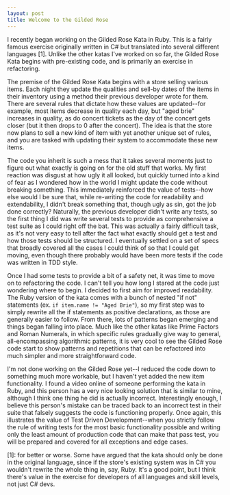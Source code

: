 ```yaml
---
layout: post
title: Welcome to the Gilded Rose
---
```

I recently began working on the Gilded Rose Kata in Ruby. This is a fairly famous exercise originally written in C# but translated into several different languages [1]. Unlike the other katas I've worked on so far, the Gilded Rose Kata begins with pre-existing code, and is primarily an exercise in refactoring.

The premise of the Gilded Rose Kata begins with a store selling various items. Each night they update the qualities and sell-by dates of the items in their inventory using a method their previous developer wrote for them. There are several rules that dictate how these values are updated--for example, most items decrease in quality each day, but "aged brie" increases in quality, as do concert tickets as the day of the concert gets closer (but it then drops to 0 after the concert). The idea is that the store now plans to sell a new kind of item with yet another unique set of rules, and you are tasked with updating their system to accommodate these new items.

The code you inherit is such a mess that it takes several moments just to figure out what exactly is going on for the old stuff that works. My first reaction was disgust at how ugly it all looked, but quickly turned into a kind of fear as I wondered how in the world I might update the code without breaking something. This immediately reinforced the value of tests--how else would I be sure that, while re-writing the code for readability and extendability, I didn't break something that, though ugly as sin, got the job done correctly? Naturally, the previous developer didn't write any tests, so the first thing I did was write several tests to provide as comprehensive a test suite as I could right off the bat. This was actually a fairly difficult task, as it's not very easy to tell after the fact what exactly should get a test and how those tests should be structured. I eventually settled on a set of specs that broadly covered all the cases I could think of so that I could get moving, even though there probably would have been more tests if the code was written in TDD style.

Once I had some tests to provide a bit of a safety net, it was time to move on to refactoring the code. I can't tell you how long I stared at the code just wondering where to begin. I decided to first aim for improved readability. The Ruby version of the kata comes with a bunch of nested "if not" statements (ex. `if item.name != "Aged Brie"`), so my first step was to simply rewrite all the if statements as positive declarations, as those are generally easier to follow. From there, lots of patterns began emerging and things began falling into place. Much like the other katas like Prime Factors and Roman Numerals, in which specific rules gradually give way to general, all-encompassing algorithmic patterns, it is very cool to see the Gilded Rose code start to show patterns and repetitions that can be refactored into much simpler and more straightforward code.

I'm not done working on the Gilded Rose yet--I reduced the code down to something much more workable, but I haven't yet added the new item functionality. I found a video online of someone performing the kata in Ruby, and this person has a very nice looking solution that is similar to mine, although I think one thing he did is actually incorrect. Interestingly enough, I believe this person's mistake can be traced back to an incorrect test in their suite that falsely suggests the code is functioning properly. Once again, this illustrates the value of Test Driven Development--when you strictly follow the rule of writing tests for the most basic functionality possible and writing only the least amount of production code that can make that pass test, you will be prepared and covered for all exceptions and edge cases.


[1]: for better or worse. Some have argued that the kata should only be done in the original language, since if the store's existing system was in C# you wouldn't rewrite the whole thing in, say, Ruby. It's a good point, but I think there's value in the exercise for developers of all languages and skill levels, not just C# devs.